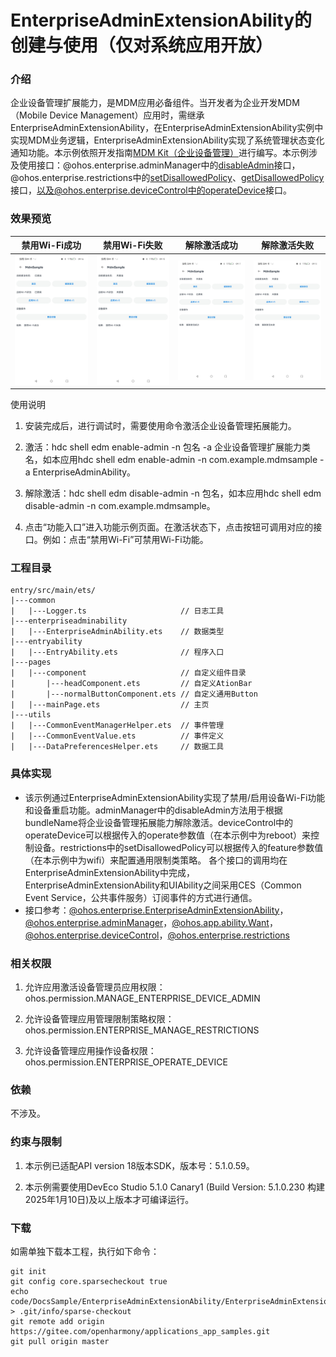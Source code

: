 # EnterpriseAdminExtensionAbility的创建与使用（仅对系统应用开放）

### 介绍

企业设备管理扩展能力，是MDM应用必备组件。当开发者为企业开发MDM（Mobile Device Management）应用时，需继承EnterpriseAdminExtensionAbility，在EnterpriseAdminExtensionAbility实例中实现MDM业务逻辑，EnterpriseAdminExtensionAbility实现了系统管理状态变化通知功能。本示例依照开发指南[MDM Kit（企业设备管理）](https://gitee.com/openharmony/docs/blob/master/zh-cn/application-dev/mdm/Readme-CN.md)进行编写。本示例涉及使用接口：@ohos.enterprise.adminManager中的[disableAdmin](https://developer.huawei.com/consumer/cn/doc/harmonyos-references/js-apis-enterprise-adminmanager#adminmanagerdisableadmin)接口，@ohos.enterprise.restrictions中的[setDisallowedPolicy](https://developer.huawei.com/consumer/cn/doc/harmonyos-references/js-apis-enterprise-restrictions#restrictionssetdisallowedpolicy)、[getDisallowedPolicy](https://developer.huawei.com/consumer/cn/doc/harmonyos-references/js-apis-enterprise-restrictions#restrictionsgetdisallowedpolicy)接口，以及@ohos.enterprise.deviceControl中的[operateDevice](https://developer.huawei.com/consumer/cn/doc/harmonyos-references/js-apis-enterprise-devicecontrol#devicecontroloperatedevice)接口。

### 效果预览

| 禁用Wi-Fi成功                                          | 禁用Wi-Fi失败                                           | 解除激活成功                                           | 解除激活失败                                            |
| ------------------------------------------------------ | ------------------------------------------------------- | ------------------------------------------------------ | ------------------------------------------------------- |
| <img src="screenshots/device/first.jpg" width="300" /> | <img src="screenshots/device/second.jpg" width="300" /> | <img src="screenshots/device/third.jpg" width="300" /> | <img src="screenshots/device/fourth.jpg" width="300" /> |

使用说明

1. 安装完成后，进行调试时，需要使用命令激活企业设备管理拓展能力。

2. 激活：hdc shell edm enable-admin -n 包名 -a 企业设备管理扩展能力类名，如本应用hdc shell edm enable-admin -n com.example.mdmsample -a EnterpriseAdminAbility。

3. 解除激活：hdc shell edm disable-admin -n 包名，如本应用hdc shell edm disable-admin -n com.example.mdmsample。

4. 点击“功能入口”进入功能示例页面。在激活状态下，点击按钮可调用对应的接口。例如：点击“禁用Wi-Fi”可禁用Wi-Fi功能。


### 工程目录
```
entry/src/main/ets/
|---common
|   |---Logger.ts                     // 日志工具
|---enterpriseadminability
|   |---EnterpriseAdminAbility.ets    // 数据类型
|---entryability
|   |---EntryAbility.ets              // 程序入口
|---pages
|   |---component                     // 自定义组件目录
|       |---headComponent.ets         // 自定义AtionBar
|       |---normalButtonComponent.ets // 自定义通用Button
|   |---mainPage.ets                  // 主页
|---utils
|   |---CommonEventManagerHelper.ets  // 事件管理
|   |---CommonEventValue.ets          // 事件定义
|   |---DataPreferencesHelper.ets     // 数据工具
```
### 具体实现

* 该示例通过EnterpriseAdminExtensionAbility实现了禁用/启用设备Wi-Fi功能和设备重启功能。adminManager中的disableAdmin方法用于根据bundleName将企业设备管理拓展能力解除激活。deviceControl中的operateDevice可以根据传入的operate参数值（在本示例中为reboot）来控制设备。restrictions中的setDisallowedPolicy可以根据传入的feature参数值（在本示例中为wifi）来配置通用限制类策略。
  各个接口的调用均在EnterpriseAdminExtensionAbility中完成，EnterpriseAdminExtensionAbility和UIAbility之间采用CES（Common Event Service，公共事件服务）订阅事件的方式进行通信。
* 接口参考：[@ohos.enterprise.EnterpriseAdminExtensionAbility](https://gitee.com/openharmony/docs/blob/master/zh-cn/application-dev/reference/apis-mdm-kit/js-apis-EnterpriseAdminExtensionAbility.md)，[@ohos.enterprise.adminManager](https://gitee.com/openharmony/docs/blob/master/zh-cn/application-dev/reference/apis-mdm-kit/js-apis-enterprise-adminManager.md)，[@ohos.app.ability.Want](https://gitee.com/openharmony/docs/blob/master/zh-cn/application-dev/reference/apis-ability-kit/js-apis-app-ability-want.md)，[@ohos.enterprise.deviceControl](https://gitee.com/openharmony/docs/blob/master/zh-cn/application-dev/reference/apis-mdm-kit/js-apis-enterprise-deviceControl.md)，[@ohos.enterprise.restrictions](https://gitee.com/openharmony/docs/blob/master/zh-cn/application-dev/reference/apis-mdm-kit/js-apis-enterprise-restrictions.md)

### 相关权限

1. 允许应用激活设备管理员应用权限：ohos.permission.MANAGE_ENTERPRISE_DEVICE_ADMIN

2. 允许设备管理应用管理限制策略权限：ohos.permission.ENTERPRISE_MANAGE_RESTRICTIONS

3. 允许设备管理应用操作设备权限：ohos.permission.ENTERPRISE_OPERATE_DEVICE

### 依赖

不涉及。

### 约束与限制

1. 本示例已适配API version 18版本SDK，版本号：5.1.0.59。

2. 本示例需要使用DevEco Studio 5.1.0 Canary1 (Build Version: 5.1.0.230 构建 2025年1月10日)及以上版本才可编译运行。

### 下载

如需单独下载本工程，执行如下命令：
```
git init
git config core.sparsecheckout true
echo code/DocsSample/EnterpriseAdminExtensionAbility/EnterpriseAdminExtensionAbility/ > .git/info/sparse-checkout
git remote add origin https://gitee.com/openharmony/applications_app_samples.git
git pull origin master
```
